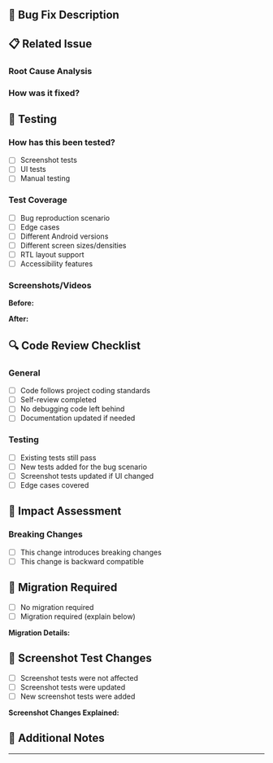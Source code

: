 ## 🐛 Bug Fix Description

## 📋 Related Issue
<!--- What bug does this PR fix? Give a reference to issue number if exists -->

### Root Cause Analysis
<!--- Explain what was causing the bug -->

### How was it fixed?
<!--- Describe your solution and why you chose this approach -->

## 🧪 Testing

### How has this been tested?
<!--- Describe the tests you ran to verify your changes -->
- [ ] Screenshot tests
- [ ] UI tests
- [ ] Manual testing

### Test Coverage
<!--- What areas were tested? -->
- [ ] Bug reproduction scenario
- [ ] Edge cases
- [ ] Different Android versions
- [ ] Different screen sizes/densities
- [ ] RTL layout support
- [ ] Accessibility features

### Screenshots/Videos
<!--- If applicable, add screenshots or videos showing before/after -->

**Before:**
<!-- Add screenshot/video of the bug -->

**After:**
<!-- Add screenshot/video showing the fix -->

## 🔍 Code Review Checklist

### General
- [ ] Code follows project coding standards
- [ ] Self-review completed
- [ ] No debugging code left behind
- [ ] Documentation updated if needed

### Testing
- [ ] Existing tests still pass
- [ ] New tests added for the bug scenario
- [ ] Screenshot tests updated if UI changed
- [ ] Edge cases covered

## 🚀 Impact Assessment

### Breaking Changes
- [ ] This change introduces breaking changes
- [ ] This change is backward compatible

## 🔄 Migration Required
<!--- Is any migration needed for consumers? -->
- [ ] No migration required
- [ ] Migration required (explain below)

**Migration Details:**
<!--- If migration is needed, provide details -->

## 📸 Screenshot Test Changes
<!--- If screenshot tests were updated -->
- [ ] Screenshot tests were not affected
- [ ] Screenshot tests were updated
- [ ] New screenshot tests were added

**Screenshot Changes Explained:**
<!--- Explain why screenshots changed -->

## 📝 Additional Notes
<!--- Any additional information for reviewers -->

---

